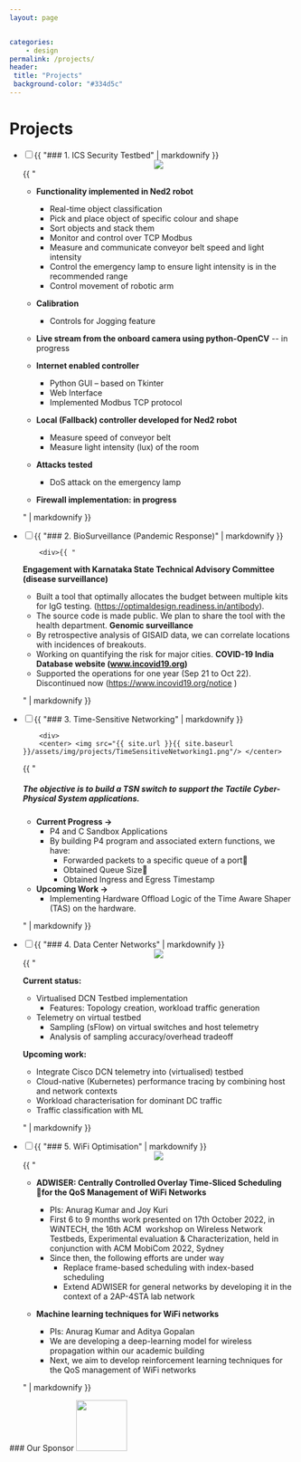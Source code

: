 ```yaml
---
layout: page


categories:
    - design
permalink: /projects/
header:
 title: "Projects"
 background-color: "#334d5c"
---
```



# Projects
<ul class="jekyllcodex_accordion">
<li><input id="accordion11" type="checkbox" /><label for="accordion11">{{ "### 1. ICS Security Testbed" |  markdownify }}</label>
<div>

<center> <img src="{{ site.url }}{{ site.baseurl }}/assets/img/projects/ICS Testbed.png"/> </center>
{{ "


* **Functionality implemented in Ned2 robot**
    * Real-time object classification
    * Pick and place object of specific colour and shape
    * Sort objects and stack them
    * Monitor and control over TCP Modbus
    * Measure and communicate conveyor belt speed and light intensity 
    * Control the emergency lamp to ensure light intensity is in the recommended range
    * Control movement of robotic arm
* **Calibration**
    * Controls for Jogging feature
* **Live stream from the onboard camera using python-OpenCV** -- in progress
* **Internet enabled controller**
    * Python GUI – based on Tkinter
    * Web Interface 
    * Implemented Modbus TCP protocol

* **Local (Fallback) controller developed for Ned2 robot**
    * Measure speed of conveyor belt
    * Measure light intensity (lux) of the room

* **Attacks tested**
    * DoS attack on the emergency lamp
* **Firewall implementation: in progress**


" | markdownify }}</div></li>


<li><input id="accordion2" type="checkbox" /><label for="accordion2">{{ "### 2. BioSurveillance (Pandemic Response)" | markdownify }}</label>

        <div>{{ "

**Engagement with Karnataka State Technical Advisory Committee (disease surveillance)**
* Built a tool that optimally allocates the budget between multiple kits for IgG testing. (https://optimaldesign.readiness.in/antibody). 
* The source code is made public. We plan to share the tool with the health department.
**Genomic surveillance**
* By retrospective analysis of GISAID data, we can correlate locations with incidences of breakouts. 
* Working on quantifying the risk for major cities.
**COVID-19 India Database website (www.incovid19.org)**
* Supported the operations for one year (Sep 21 to Oct 22). Discontinued now (https://www.incovid19.org/notice )



" |  markdownify }}</div></li>
<li><input id="accordion3" type="checkbox" /><label for="accordion3">{{ "### 3. Time-Sensitive Networking" | markdownify }}</label>

        <div>
        <center> <img src="{{ site.url }}{{ site.baseurl }}/assets/img/projects/TimeSensitiveNetworking1.png"/> </center>
{{ "
##### **The objective** is to build a TSN switch to support the Tactile Cyber-Physical System applications.

* **Current Progress ->**
    * P4 and C Sandbox Applications
    * By building P4 program and associated extern functions, we have:
        * Forwarded packets to a specific queue of a port
        * Obtained Queue Size
        * Obtained Ingress and Egress Timestamp
* **Upcoming Work ->**
    * Implementing Hardware Offload Logic of the Time Aware Shaper (TAS) on the hardware.


" |  markdownify }}</div></li>


<li><input id="accordion5" type="checkbox" /><label for="accordion5">{{ "### 4. Data Center Networks" | markdownify }}</label>
        <div>
        <center> <img src="{{ site.url }}{{ site.baseurl }}/assets/img/projects/DCN.png"/> </center>
{{ "

**Current status:**
   * Virtualised DCN Testbed implementation
      * Features: Topology creation, workload traffic generation
   * Telemetry on virtual testbed
      * Sampling (sFlow) on virtual switches and host telemetry
      * Analysis of sampling accuracy/overhead tradeoff

**Upcoming work:**
   * Integrate Cisco DCN telemetry into (virtualised) testbed
   * Cloud-native (Kubernetes) performance tracing by combining host and network contexts
   * Workload characterisation for dominant DC traffic
   * Traffic classification with ML


" |  markdownify }}</div></li>


<li><input id="accordion6" type="checkbox" /><label for="accordion6">{{ "### 5. WiFi Optimisation" |  markdownify }}</label>
<div>
        <center> <img src="{{ site.url }}{{ site.baseurl }}/assets/img/projects/wifi-optimisation.jpg"/></center>
{{ "

* **ADWISER: Centrally Controlled Overlay Time-Sliced Scheduling for the QoS Management of WiFi Networks**
    * PIs: Anurag Kumar and Joy Kuri
    * First 6 to 9 months work presented on 17th October 2022, in WiNTECH, the 16th ACM  workshop on Wireless Network Testbeds, Experimental evaluation & Characterization, held in conjunction with ACM MobiCom 2022, Sydney
    * Since then, the following efforts are under way
        * Replace frame-based scheduling with index-based scheduling
        * Extend ADWISER for general networks by developing it in the context of a 2AP-4STA lab network

* **Machine learning techniques for WiFi networks**
    * PIs: Anurag Kumar and Aditya Gopalan
    * We are developing a deep-learning model for wireless propagation within our academic building
    * Next, we aim to develop reinforcement learning techniques for the QoS management of WiFi networks


" | markdownify }}</div></li>
 
</ul>
<script>document.getElementById("accordion1").click();</script>
### Our Sponsor


<img src="{{ site.url }}{{ site.baseurl }}/images/covid19-response/Cisco-CSR-Logos-horiz-1920x496.jpg" style="height:90px">



